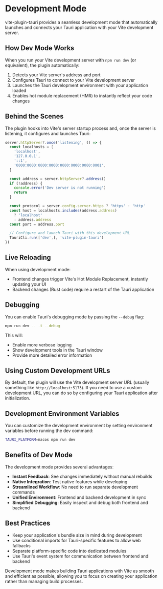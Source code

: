 # Development Mode

vite-plugin-tauri provides a seamless development mode that automatically launches and connects your Tauri application with your Vite development server.

## How Dev Mode Works

When you run your Vite development server with `npm run dev` (or equivalent), the plugin automatically:

1. Detects your Vite server's address and port
2. Configures Tauri to connect to your Vite development server
3. Launches the Tauri development environment with your application loaded
4. Enables hot module replacement (HMR) to instantly reflect your code changes

## Behind the Scenes

The plugin hooks into Vite's server startup process and, once the server is listening, it configures and launches Tauri:

```typescript
server.httpServer?.once('listening', () => {
  const localhosts = [
    'localhost',
    '127.0.0.1',
    '::1',
    '0000:0000:0000:0000:0000:0000:0000:0001',
  ]

  const address = server.httpServer?.address()
  if (!address) {
    console.error('Dev server is not running')
    return
  }

  const protocol = server.config.server.https ? 'https' : 'http'
  const host = localhosts.includes(address.address)
    ? 'localhost'
    : address.address
  const port = address.port

  // Configure and launch Tauri with this development URL
  TauriCli.run(['dev',], 'vite-plugin-tauri')
})
```

## Live Reloading

When using development mode:

- Frontend changes trigger Vite's Hot Module Replacement, instantly updating your UI
- Backend changes (Rust code) require a restart of the Tauri application

## Debugging

You can enable Tauri's debugging mode by passing the `--debug` flag:

```bash
npm run dev -- -t --debug
```

This will:

- Enable more verbose logging
- Show development tools in the Tauri window
- Provide more detailed error information

## Using Custom Development URLs

By default, the plugin will use the Vite development server URL (usually something like `http://localhost:5173`). If you need to use a custom development URL, you can do so by configuring your Tauri application after initialization.

## Development Environment Variables

You can customize the development environment by setting environment variables before running the dev command:

```bash
TAURI_PLATFORM=macos npm run dev
```

## Benefits of Dev Mode

The development mode provides several advantages:

- **Instant Feedback**: See changes immediately without manual rebuilds
- **Native Integration**: Test native features while developing
- **Streamlined Workflow**: No need to run separate development commands
- **Unified Environment**: Frontend and backend development in sync
- **Simplified Debugging**: Easily inspect and debug both frontend and backend

## Best Practices

- Keep your application's bundle size in mind during development
- Use conditional imports for Tauri-specific features to allow web fallbacks
- Separate platform-specific code into dedicated modules
- Use Tauri's event system for communication between frontend and backend

Development mode makes building Tauri applications with Vite as smooth and efficient as possible, allowing you to focus on creating your application rather than managing build processes.
